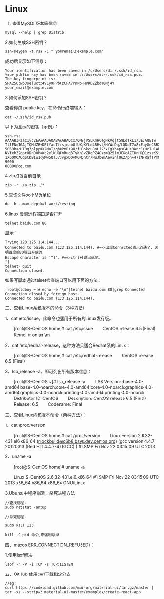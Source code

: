 # Linux
1. 查看MySQL版本等信息
```
mysql --help | grep Distrib 
```
2.如何生成SSH密钥？
```
ssh-keygen -t rsa -C " youremail@example.com"
```
成功后显示如下信息：
```
Your identification has been saved in /c/Users/dir/.ssh/id_rsa.
Your public key has been saved in /c/Users/dir/.ssh/id_rsa.pub.
The key fingerprint is:
SHA256:wp3oeluctx4VLy9PPbCzCPA7rnNoHHVRDZZbdU0Nj4Y your_email@example.com
```
3.如何添加SSH密钥？

查看你的 public key，在命令行终端输入：
```
cat ~/.ssh/id_rsa.pub
```
以下为显示的密钥（示例）：
```
ssh-rsa AAAAB3NzaC1yc2EAAAADAQABAAABAQCx/QMSjVSLKmHC0gNkVqjt59LdTkL1/3EJAQEIw
TtlFNqTGAjTQMdZByDEfYacTfrsjnabUfUXgXYLd4RHv1/HYWcDq/LQDqT7x8xEuyGnC8RX980/me
5O5DhadUT3q3plppHX2MaT/qhQPmBz9H/fUGpkcL8nLJS3xCgXh4psC4us3Wnc1XUr7u1AEPZmmWc
NVfehZ2cpr8DnD0MoWc2elKUQFmRuq3TyKnSvZRqPZ4OszmQ251mJEXcAZTUnHQQ1zszKSjO/oeY7
1XGOMOACqSCDBIw1cyMw5QTJ73vgxDOvMGMOntr/HuJbGmAevinl062/ph+47zNFRafTPm8r 9000
00000@qq.com
```
4.zip打包当前目录
```
zip -r ./a.zip ./*
```

5.查询文件大小M为单位

```
du -h --max-depth=1 work/testing
```

6.linux 检测远程端口是否打开

```
telnet baidu.com 80
```
显示：
```
Trying 123.125.114.144...
Connected to baidu.com (123.125.114.144). #==>出现Connected表示连通了，说明百度的80端口开放的
Escape character is '^]'. #==>ctrl+]退出此地。
^]
telnet> quit
Connection closed.
```

如果写脚本通过telnet检查端口可以用下面的方法：
```
[root@oldboy ~]# echo -e "\n"|telnet baidu.com 80|grep Connected
Connection closed by foreign host.
Connected to baidu.com (123.125.114.144).
```

二、查看Linux系统版本的命令（3种方法）

1、cat /etc/issue，此命令也适用于所有的Linux发行版。

　　[root@S-CentOS home]# cat /etc/issue
　　CentOS release 6.5 (Final)
　　Kernel \r on an \m

2、cat /etc/redhat-release，这种方法只适合Redhat系的Linux：

　　[root@S-CentOS home]# cat /etc/redhat-release
　　CentOS release 6.5 (Final)

 

3、lsb_release -a，即可列出所有版本信息：

　　[root@S-CentOS ~]# lsb_release -a
　　LSB Version: :base-4.0-amd64:base-4.0-noarch:core-4.0-amd64:core-4.0-noarch:graphics-4.0-amd64:graphics-4.0-noarch:printing-4.0-amd64:printing-4.0-noarch
　　Distributor ID: CentOS
　　Description: CentOS release 6.5 (Final)
　　Release: 6.5
　　Codename: Final

 

三、查看Linux内核版本命令（两种方法）：

1、cat /proc/version

　　[root@S-CentOS home]# cat /proc/version
　　Linux version 2.6.32-431.el6.x86_64 (mockbuild@c6b8.bsys.dev.centos.org) (gcc version 4.4.7 20120313 (Red Hat 4.4.7-4) (GCC) ) #1 SMP Fri Nov 22 03:15:09 UTC 2013

2、uname -a

　　[root@S-CentOS home]# uname -a

　　Linux S-CentOS 2.6.32-431.el6.x86_64 #1 SMP Fri Nov 22 03:15:09 UTC 2013 x86_64 x86_64 x86_64 GNU/Linux
  
3.Ubuntu中程序崩溃，杀死进程方法

```
//查找进程：
sudo netstat -antup

//杀死进程：

sudo kill 123

kill -9 pid 命令,来强制杀掉
```

四、macos ERR_CONNECTION_REFUSED）：

1.使用lsof解决

```
lsof -n -P -i TCP -s TCP:LISTEN
```
五、GitHub 使用curl下载指定分支

```
//eg:
curl https://codeload.github.com/mui-org/material-ui/tar.gz/master | tar -xz --strip=2 material-ui-master/examples/create-react-app
```

